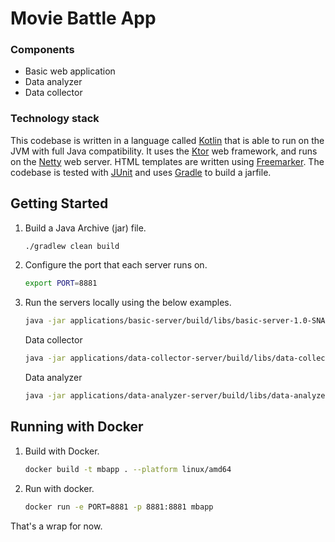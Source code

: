 # Movie Battle App

### Components
* Basic web application
* Data analyzer
* Data collector

### Technology stack

This codebase is written in a language called [Kotlin](https://kotlinlang.org) that is able to run on the JVM with full
Java compatibility.
It uses the [Ktor](https://ktor.io) web framework, and runs on the [Netty](https://netty.io/) web server.
HTML templates are written using [Freemarker](https://freemarker.apache.org).
The codebase is tested with [JUnit](https://junit.org/) and uses [Gradle](https://gradle.org) to build a jarfile.

## Getting Started

1.  Build a Java Archive (jar) file.
    ```bash
    ./gradlew clean build
    ```

1.  Configure the port that each server runs on.
    ```bash
    export PORT=8881
    ```

1.  Run the servers locally using the below examples.

    ```bash
    java -jar applications/basic-server/build/libs/basic-server-1.0-SNAPSHOT.jar
    ```

    Data collector

    ```bash
    java -jar applications/data-collector-server/build/libs/data-collector-server-1.0-SNAPSHOT.jar
    ```

    Data analyzer
    
    ```bash
    java -jar applications/data-analyzer-server/build/libs/data-analyzer-server-1.0-SNAPSHOT.jar
    ```
    
## Running with Docker

1. Build with Docker.

    ```bash
    docker build -t mbapp . --platform linux/amd64
    ```

1.  Run with docker.

    ```bash
    docker run -e PORT=8881 -p 8881:8881 mbapp
    ```

That's a wrap for now.
